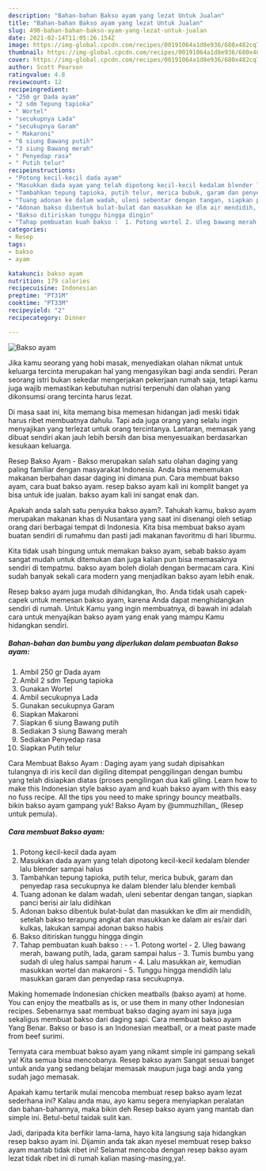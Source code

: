 ```yaml
---
description: "Bahan-bahan Bakso ayam yang lezat Untuk Jualan"
title: "Bahan-bahan Bakso ayam yang lezat Untuk Jualan"
slug: 490-bahan-bahan-bakso-ayam-yang-lezat-untuk-jualan
date: 2021-02-14T11:05:26.154Z
image: https://img-global.cpcdn.com/recipes/00191064a1d8e936/680x482cq70/bakso-ayam-foto-resep-utama.jpg
thumbnail: https://img-global.cpcdn.com/recipes/00191064a1d8e936/680x482cq70/bakso-ayam-foto-resep-utama.jpg
cover: https://img-global.cpcdn.com/recipes/00191064a1d8e936/680x482cq70/bakso-ayam-foto-resep-utama.jpg
author: Scott Pearson
ratingvalue: 4.8
reviewcount: 12
recipeingredient:
- "250 gr Dada ayam"
- "2 sdm Tepung tapioka"
- " Wortel"
- "secukupnya Lada"
- "secukupnya Garam"
- " Makaroni"
- "6 siung Bawang putih"
- "3 siung Bawang merah"
- " Penyedap rasa"
- " Putih telur"
recipeinstructions:
- "Potong kecil-kecil dada ayam"
- "Masukkan dada ayam yang telah dipotong kecil-kecil kedalam blender lalu blender sampai halus"
- "Tambahkan tepung tapioka, putih telur, merica bubuk, garam dan penyedap rasa secukupnya ke dalam blender lalu blender kembali"
- "Tuang adonan ke dalam wadah, uleni sebentar dengan tangan, siapkan panci berisi air lalu didihkan"
- "Adonan bakso dibentuk bulat-bulat dan masukkan ke dlm air mendidih, setelah bakso terapung angkat dan masukkan ke dalam air es/air dari kulkas, lakukan sampai adonan bakso habis"
- "Bakso ditiriskan tunggu hingga dingin"
- "Tahap pembuatan kuah bakso :  1. Potong wortel 2. Uleg bawang merah, bawang putih, lada, garam sampai halus 3. Tumis bumbu yang sudah di uleg halus sampai harum 4. Lalu masukkan air, kemudian masukkan wortel dan makaroni 5. Tunggu hingga mendidih lalu masukkan garam dan penyedap rasa secukupnya."
categories:
- Resep
tags:
- bakso
- ayam

katakunci: bakso ayam 
nutrition: 179 calories
recipecuisine: Indonesian
preptime: "PT31M"
cooktime: "PT33M"
recipeyield: "2"
recipecategory: Dinner

---
```



![Bakso ayam](https://img-global.cpcdn.com/recipes/00191064a1d8e936/680x482cq70/bakso-ayam-foto-resep-utama.jpg)

Jika kamu seorang yang hobi masak, menyediakan olahan nikmat untuk keluarga tercinta merupakan hal yang mengasyikan bagi anda sendiri. Peran seorang istri bukan sekedar mengerjakan pekerjaan rumah saja, tetapi kamu juga wajib memastikan kebutuhan nutrisi terpenuhi dan olahan yang dikonsumsi orang tercinta harus lezat.

Di masa  saat ini, kita memang bisa memesan hidangan jadi meski tidak harus ribet membuatnya dahulu. Tapi ada juga orang yang selalu ingin menyajikan yang terlezat untuk orang tercintanya. Lantaran, memasak yang dibuat sendiri akan jauh lebih bersih dan bisa menyesuaikan berdasarkan kesukaan keluarga. 

Resep Bakso Ayam - Bakso merupakan salah satu olahan daging yang paling familiar dengan masyarakat Indonesia. Anda bisa menemukan makanan berbahan dasar daging ini dimana pun. Cara membuat bakso ayam, cara buat bakso ayam. resep bakso ayam kali ini komplit banget ya bisa untuk ide jualan. bakso ayam kali ini sangat enak dan.

Apakah anda salah satu penyuka bakso ayam?. Tahukah kamu, bakso ayam merupakan makanan khas di Nusantara yang saat ini disenangi oleh setiap orang dari berbagai tempat di Indonesia. Kita bisa membuat bakso ayam buatan sendiri di rumahmu dan pasti jadi makanan favoritmu di hari liburmu.

Kita tidak usah bingung untuk memakan bakso ayam, sebab bakso ayam sangat mudah untuk ditemukan dan juga kalian pun bisa memasaknya sendiri di tempatmu. bakso ayam boleh diolah dengan bermacam cara. Kini sudah banyak sekali cara modern yang menjadikan bakso ayam lebih enak.

Resep bakso ayam juga mudah dihidangkan, lho. Anda tidak usah capek-capek untuk memesan bakso ayam, karena Anda dapat menghidangkan sendiri di rumah. Untuk Kamu yang ingin membuatnya, di bawah ini adalah cara untuk menyajikan bakso ayam yang enak yang mampu Kamu hidangkan sendiri.

<!--inarticleads1-->

##### Bahan-bahan dan bumbu yang diperlukan dalam pembuatan Bakso ayam:

1. Ambil 250 gr Dada ayam
1. Ambil 2 sdm Tepung tapioka
1. Gunakan  Wortel
1. Ambil secukupnya Lada
1. Gunakan secukupnya Garam
1. Siapkan  Makaroni
1. Siapkan 6 siung Bawang putih
1. Sediakan 3 siung Bawang merah
1. Sediakan  Penyedap rasa
1. Siapkan  Putih telur


Cara Membuat Bakso Ayam : Daging ayam yang sudah dipisahkan tulangnya di iris kecil dan digiling ditempat penggilingan dengan bumbu yang telah disiapkan diatas (proses pengilingan dua kali giling. Learn how to make this Indonesian style bakso ayam and kuah bakso ayam with this easy no fuss recipe. All the tips you need to make springy bouncy meatballs. bikin bakso ayam gampang yuk! Bakso Ayam by @ummuzhillan_ (Resep untuk pemula). 

<!--inarticleads2-->

##### Cara membuat Bakso ayam:

1. Potong kecil-kecil dada ayam
1. Masukkan dada ayam yang telah dipotong kecil-kecil kedalam blender lalu blender sampai halus
1. Tambahkan tepung tapioka, putih telur, merica bubuk, garam dan penyedap rasa secukupnya ke dalam blender lalu blender kembali
1. Tuang adonan ke dalam wadah, uleni sebentar dengan tangan, siapkan panci berisi air lalu didihkan
1. Adonan bakso dibentuk bulat-bulat dan masukkan ke dlm air mendidih, setelah bakso terapung angkat dan masukkan ke dalam air es/air dari kulkas, lakukan sampai adonan bakso habis
1. Bakso ditiriskan tunggu hingga dingin
1. Tahap pembuatan kuah bakso : -  - 1. Potong wortel - 2. Uleg bawang merah, bawang putih, lada, garam sampai halus - 3. Tumis bumbu yang sudah di uleg halus sampai harum - 4. Lalu masukkan air, kemudian masukkan wortel dan makaroni - 5. Tunggu hingga mendidih lalu masukkan garam dan penyedap rasa secukupnya.


Making homemade Indonesian chicken meatballs (bakso ayam) at home. You can enjoy the meatballs as is, or use them in many other Indonesian recipes. Sebenarnya saat membuat bakso daging ayam ini saya juga sekaligus membuat bakso dari daging sapi. Cara membuat bakso ayam Yang Benar. Bakso or baso is an Indonesian meatball, or a meat paste made from beef surimi. 

Ternyata cara membuat bakso ayam yang nikamt simple ini gampang sekali ya! Kita semua bisa mencobanya. Resep bakso ayam Sangat sesuai banget untuk anda yang sedang belajar memasak maupun juga bagi anda yang sudah jago memasak.

Apakah kamu tertarik mulai mencoba membuat resep bakso ayam lezat sederhana ini? Kalau anda mau, ayo kamu segera menyiapkan peralatan dan bahan-bahannya, maka bikin deh Resep bakso ayam yang mantab dan simple ini. Betul-betul taidak sulit kan. 

Jadi, daripada kita berfikir lama-lama, hayo kita langsung saja hidangkan resep bakso ayam ini. Dijamin anda tak akan nyesel membuat resep bakso ayam mantab tidak ribet ini! Selamat mencoba dengan resep bakso ayam lezat tidak ribet ini di rumah kalian masing-masing,ya!.

